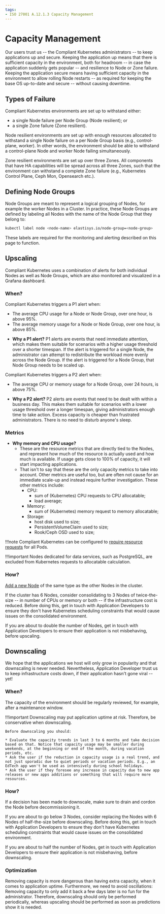 ```yaml
---
tags:
- ISO 27001 A.12.1.3 Capacity Management
---
```

# Capacity Management

Our users trust us -- the Compliant Kubernetes administrators -- to keep applications up and secure.
Keeping the application up means that there is sufficient capacity in the environment, both for headroom -- in case the application suddenly gets popular -- and resilience to Node or Zone failure.
Keeping the application secure means having sufficient capacity in the environment to allow rolling Node restarts -- as required for keeping the base OS up-to-date and secure -- without causing downtime.

## Types of Failure

Compliant Kubernetes environments are set up to withstand either:

- a single Node failure per Node Group (Node resilient); or
- a single Zone failure (Zone resilient).

Node resilient environments are set up with enough resources allocated to withstand a single Node failure on a per Node Group basis (e.g., control-plane, worker). In other words, the environment should be able to withstand a control-plane Node and worker Node failing simultaneously.

Zone resilient environments are set up over three Zones. All components that have HA capabilities will be spread across all three Zones, such that the environment can withstand a complete Zone failure (e.g., Kubernetes Control Plane, Ceph Mon, Opensearch etc.).

## Defining Node Groups

Node Groups are meant to represent a logical grouping of Nodes, for example the worker Nodes in a Cluster. In practice, these Node Groups are defined by labeling all Nodes with the name of the Node Group that they belong to:

```bash
kubectl label node <node-name> elastisys.io/node-group=<node-group>
```

These labels are required for the monitoring and alerting described on this page to function.

## Upscaling

Compliant Kubernetes uses a combination of alerts for both individual Nodes as well as Node Groups, which are also monitored and visualized in a Grafana dashboard.

### When?

Compliant Kubernetes triggers a P1 alert when:

- The average CPU usage for a Node or Node Group, over one hour, is above 95%.
- The average memory usage for a Node or Node Group, over one hour, is above 85%.


* **Why a P1 alert?** P1 alerts are events that need immediate attention, which makes them suitable for scenarios with a higher usage threshold over a shorter timespan. If the alert is triggered for a single Node, the administrator can attempt to redistribute the workload more evenly across the Node Group. If the alert is triggered for a Node Group, that Node Group needs to be scaled up.

Compliant Kubernetes triggers a P2 alert when:

- The average CPU or memory usage for a Node Group, over 24 hours, is above 75%.

* **Why a P2 alert?** P2 alerts are events that need to be dealt with within a business day. This makes them suitable for scenarios with a lower usage threshold over a longer timespan, giving administrators enough time to take action. Excess capacity is cheaper than frustrated administrators. There is no need to disturb anyone's sleep.

### Metrics

* **Why memory and CPU usage?**
  * These are the resource metrics that are directly tied to the Nodes, and represent how much of the resource is actually used and how much is available. If usage gets close to 100% of capacity, it will start impacting applications.
  * That isn't to say that these are the only capacity metrics to take into account. Other metrics are useful too, but are often not cause for an immediate scale-up and instead require further investigation. These other metrics include:
    * CPU:
        * sum of (Kubernetes) CPU requests to CPU allocatable;
        * load average;
    * Memory:
        * sum of (Kubernetes) memory request to memory allocatable;
    * Storage:
        * host disk used to size;
        * PersistentVolumeClaim used to size;
        * Rook/Ceph OSD used to size;

!!!note
    Compliant Kubernetes can be configured to [require resource requests](../user-guide/safeguards/enforce-resources.md) for all Pods.

!!!important
    Nodes dedicated for data services, such as PostgreSQL, are excluded from Kubernetes requests to allocatable calculation.

### How?

[Add a new Node](../operator-manual/troubleshooting.md#node-seems-really-not-fine-i-want-a-new-one) of the same type as the other Nodes in the cluster.

If the cluster has 6 Nodes, consider consolidating to 3 Nodes of twice-the-size -- in number of CPUs or memory or both -- if the infrastructure cost is reduced.
Before doing this, get in touch with Application Developers to ensure they don't have Kubernetes scheduling constraints that would cause issues on the consolidated environment.

If you are about to double the number of Nodes, get in touch with Application Developers to ensure their application is not misbehaving, before upscaling.

## Downscaling

We hope that the applications we host will only grow in popularity and that downscaling is never needed.
Nevertheless, Application Developer trust us to keep infrastructure costs down, if their application hasn't gone viral -- yet!

### When?

The capacity of the environment should be regularly reviewed, for example, after a maintenance window.


!!!important
    Downscaling may put application uptime at risk. Therefore, be conservative when downscaling.

    Before downscaling you should:

    * Evaluate the capacity trends in last 3 to 6 months and take decision based on that. Notice that capacity usage may be smaller during weekends, at the beginning or end of the month, during vacation periods, etc.
    * Ask the user if the reduction in capacity usage is a real trend, and not just sporadic due to quiet periods or vacation periods. E.g., an EdTech app won't be used as intensively during school holidays.
    * Ask the user if they foresee any increase in capacity due to new app releases or new apps additions or something that will require more resources.

### How?

If a decision has been made to downscale, make sure to drain and cordon the Node before decommissioning it.

If you are about to go below 3 Nodes, consider replacing the Nodes with 6 Nodes of half-the-size before downscaling.
Before doing this, get in touch with Application Developers to ensure they don't have Kubernetes scheduling constraints that would  cause issues on the consolidated environment.

If you are about to half the number of Nodes, get in touch with Application Developers to ensure their application is not misbehaving, before downscaling.

### Optimization

Removing capacity is more dangerous than having extra capacity, when it comes to application uptime.
Furthermore, we need to avoid oscillations: Removing capacity to only add it back a few days later is no fun for the administrator.
Therefore, downscaling should only be performed periodically, whereas upscaling should be performed as soon as predictions show it is needed.
